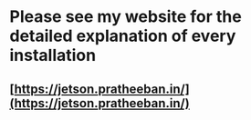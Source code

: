 # Please see my website for the detailed explanation of every installation 

## [https://jetson.pratheeban.in/](https://jetson.pratheeban.in/)